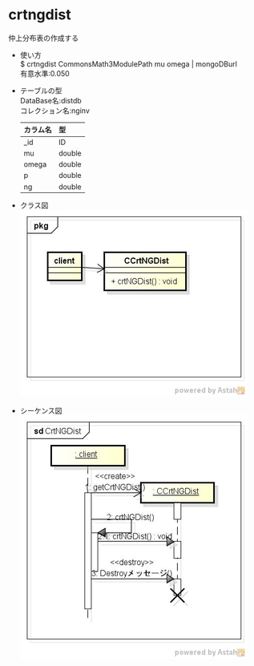 crtngdist
=========
仲上分布表の作成する

* 使い方  
  $ crtngdist CommonsMath3ModulePath mu omega | mongoDBurl  
  有意水準:0.050  

* テーブルの型  
  DataBase名:distdb  
  コレクション名:nginv  

  |カラム名|型     |
  |--------|-------|
  |_id     |ID     |
  |mu      |double |
  |omega   |double |
  |p       |double |
  |ng      |double |
  
* クラス図  
![crtngdist](images/pkgCrtNGDist.jpg)

* シーケンス図  
![crtngdist](images/sdCrtNGDist.jpg)
